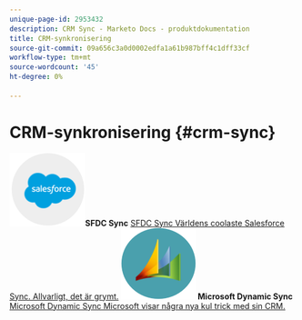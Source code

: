 ```yaml
---
unique-page-id: 2953432
description: CRM Sync - Marketo Docs - produktdokumentation
title: CRM-synkronisering
source-git-commit: 09a656c3a0d0002edfa1a61b987bff4c1dff33cf
workflow-type: tm+mt
source-wordcount: '45'
ht-degree: 0%

---
```



# CRM-synkronisering {#crm-sync}

**![SFDC Sync](assets/sfdc.png)SFDC Sync** [SFDC Sync Världens coolaste Salesforce Sync. Allvarligt, det är grymt.](https://docs.marketo.com/display/DOCS/Salesforce+Sync)     **![Microsoft Dynamic Sync ](assets/dynamics.png) Microsoft Dynamic Sync** [Microsoft Dynamic Sync Microsoft visar några nya kul trick med sin CRM.](https://docs.marketo.com/display/DOCS/Microsoft+Dynamics+Sync)
